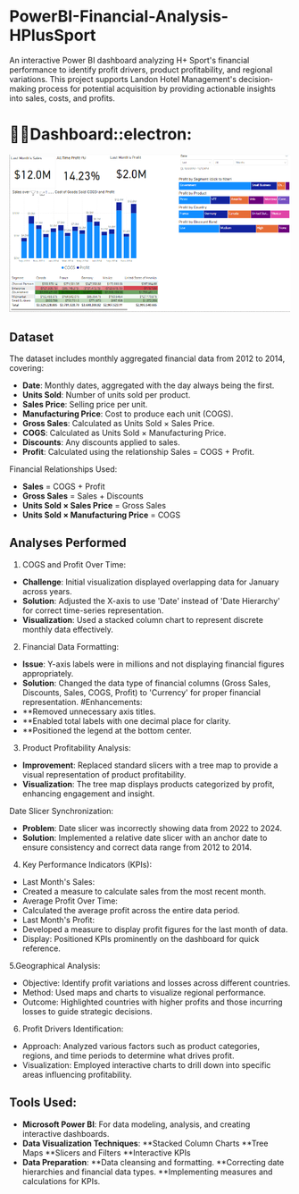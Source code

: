 # PowerBI-Financial-Analysis-HPlusSport
An interactive Power BI dashboard analyzing H+ Sport's financial performance to identify profit drivers, product profitability, and regional variations. This project supports Landon Hotel Management's decision-making process for potential acquisition by providing actionable insights into sales, costs, and profits.

# :man_student:Dashboard::electron:

![DashBoard.png](https://github.com/farhansadeed/PowerBI-Financial-Analysis-HPlusSport/blob/main/DashBoard.png)

## Dataset

The dataset includes monthly aggregated financial data from 2012 to 2014, covering:

- **Date**: Monthly dates, aggregated with the day always being the first.
- **Units Sold**: Number of units sold per product.
- **Sales Price**: Selling price per unit.
- **Manufacturing Price**: Cost to produce each unit (COGS).
- **Gross Sales**: Calculated as Units Sold × Sales Price.
- **COGS**: Calculated as Units Sold × Manufacturing Price.
- **Discounts**: Any discounts applied to sales.
- **Profit**: Calculated using the relationship Sales = COGS + Profit.

Financial Relationships Used:
- **Sales** = COGS + Profit
- **Gross Sales** = Sales + Discounts
- **Units Sold × Sales Price** = Gross Sales
- **Units Sold × Manufacturing Price** = COGS

## Analyses Performed

1. COGS and Profit Over Time:

- **Challenge**: Initial visualization displayed overlapping data for January across years.
- **Solution**: Adjusted the X-axis to use 'Date' instead of 'Date Hierarchy' for correct time-series representation.
- **Visualization**: Used a stacked column chart to represent discrete monthly data effectively.

2. Financial Data Formatting:

- **Issue**: Y-axis labels were in millions and not displaying financial figures appropriately.
- **Solution**: Changed the data type of financial columns (Gross Sales, Discounts, Sales, COGS, Profit) to 'Currency' for proper financial representation.
#Enhancements:
- **Removed unnecessary axis titles.
- **Enabled total labels with one decimal place for clarity.
- **Positioned the legend at the bottom center.

3. Product Profitability Analysis:

- **Improvement**: Replaced standard slicers with a tree map to provide a visual representation of product profitability.
- **Visualization**: The tree map displays products categorized by profit, enhancing engagement and insight.

Date Slicer Synchronization:
- **Problem**: Date slicer was incorrectly showing data from 2022 to 2024.
- **Solution**: Implemented a relative date slicer with an anchor date to ensure consistency and correct data range from 2012 to 2014.

4. Key Performance Indicators (KPIs):

- Last Month's Sales:
- Created a measure to calculate sales from the most recent month.
- Average Profit Over Time:
- Calculated the average profit across the entire data period.
- Last Month's Profit:
- Developed a measure to display profit figures for the last month of data.
- Display: Positioned KPIs prominently on the dashboard for quick reference.

5.Geographical Analysis:

- Objective: Identify profit variations and losses across different countries.
- Method: Used maps and charts to visualize regional performance.
- Outcome: Highlighted countries with higher profits and those incurring losses to guide strategic decisions.

6. Profit Drivers Identification:

- Approach: Analyzed various factors such as product categories, regions, and time periods to determine what drives profit.
- Visualization: Employed interactive charts to drill down into specific areas influencing profitability.

## Tools Used:

- **Microsoft Power BI**: For data modeling, analysis, and creating interactive dashboards.
- **Data Visualization Techniques**:
**Stacked Column Charts
**Tree Maps
**Slicers and Filters
**Interactive KPIs
- **Data Preparation**:
**Data cleansing and formatting.
**Correcting date hierarchies and financial data types.
**Implementing measures and calculations for KPIs.
